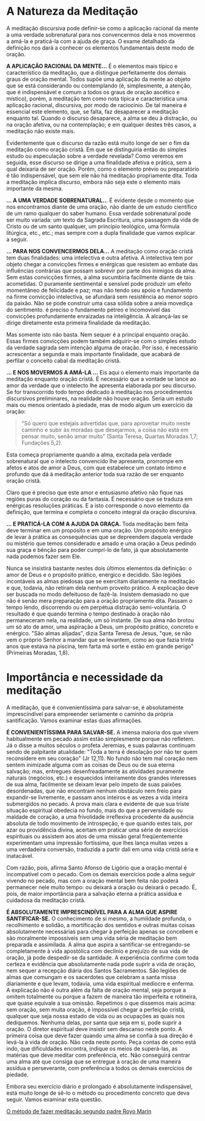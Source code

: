 # A Natureza da Meditação

A meditação discursiva pode definir-se como a aplicação racional da mente a uma verdade sobrenatural para nos convencermos dela e nos movermos a amá-la e praticá-la com a ajuda de graça. O exame detalhado da definição nos dará a conhecer os elementos fundamentais deste modo de oração.

**A APLICAÇÃO RACIONAL DA MENTE...** É o elementos mais típico e característico da meditação, que a distingue perfeitamente dos demais graus de oração mental. Todos supõe uma aplicação da mente ao objeto que se está considerando ou contemplando (é, simplesmente, a atenção, que é indispensável e comum a todos os graus de oração ascético e místico), porém, a meditação tem como nota típica e característica uma aplicação racional, discursiva, por modo de raciocínio. De tal maneira é essencial este elemento, que, se falta, faz desaparecer a meditação enquanto tal. Quando o discurso desaparece, a alma se deu à distração, ou na oração afetiva, ou na contemplação; e em qualquer destes três casos, a meditação não existe mais.

Evidentemente que o discurso da razão está muito longe de ser o fim da meditação como oração cristã. Em que se distinguiria então do simples estudo ou especulação sobre a verdade revelada? Como veremos em seguida, esse discurso se dirige a uma finalidade afetiva e prática, sem a qual deixaria de ser oração. Porém, como o elemento prévio ou preparatório é tão indispensável, que sem ele não há meditação propriamente dita. Toda a meditação implica discurso, embora não seja este o elemento mais importante da mesma.

**... A UMA VERDADE SOBRENATURAL..**. É evidente desde o momento que nos encontramos diante de uma oração, não diante de um estudo científico de um ramo qualquer do saber humano. Essa verdade sobrenatural pode ser muito variada: um texto da Sagrada Escritura, uma passagem da vida de Cristo ou de um santo qualquer, um princípio teológico, uma fórmula litúrgica, etc., etc.; mas sempre com a dupla finalidade que vamos explicar a seguir.

**... PARA NOS CONVENCERMOS DELA...** A meditação como oração cristã tem duas finalidades: uma intelectiva e outra afetiva. A intelectiva tem por objeto chegar a convicções firmes e enérgicas que resistem ao embate das influências contrárias que possam sobrevir por parte dos inimigos da alma. Sem estas convicções firmes, a alma sucumbiria facilmente diante de tais acometidas. O puramente sentimental e sensível pode produzir um efeito momentâneo de felicidade e paz; mas não tendo seu apoio e fundamento na firme convicção intelectiva, se afundará sem resistência ao menor sopro da paixão. Não se pode construir uma casa sólida sobre a areia movediça do sentimento. é preciso o fundamento pétreo e incomovível das convicções profundamente enraizadas na inteligência. A alcançá-las se dirige diretamente esta primeira finalidade da meditação.

Mas somente isto não basta. Nem sequer é a principal enquanto oração. Essas firmes convicções podem também adquirir-se com o simples estudo da verdade sagrada sem intenção alguma de oração. Por isso, é necessário acrescentar a segunda e mais importante finalidade, que acabará de perfilar o conceito cabal da meditação cristã.

**... E NOS MOVERMOS A AMÁ-LA ...** Eis aqui o elemento mais importante da meditação enquanto oração cristã. É necessário que a vontade se lance ao amor da verdade que o intelecto lhe apresenta elaborada por seu discurso. Se for transcorrido todo tempo dedicado à meditação nos procedimentos discursivos preliminares, na realidade não houve oração. Seria um estudo mais ou menos orientado à piedade, mas de modo algum um exercício da oração:

> "Só quero que estejais advertidas que, para aproveitar muito neste caminho e subir às moradas que desejarmos, a coisa não está em pensar muito, senão amar muito" (Santa Teresa, Quartas Moradas 1,7; Fundações 5,2).

Esta começa propriamente quando a alma, excitada pela verdade sobrenatural que o intelecto convencido lhe apresenta, prorrompe em afetos e atos de amor a Deus, com que estabelece um contato íntimo e profundo que dá à meditação anterior toda sua razão de ser enquanto oração cristã.

Claro que é preciso que este amor e entusiasmo afetivo não fique nas regiões puras do coração ou da fantasia. É necessário que se traduza em enérgicas resoluções práticas. E a isto corresponde o novo elemento da definição, que termina e completa o conceito integral da oração discursiva.

**... E PRATICÁ-LA COM A AJUDA DA GRAÇA.** Toda meditação bem feita deve terminar em um propósito e em uma oração. Um propósito enérgico de levar à prática as consequências que se depreendem daquela verdade ou mistério que temos considerado e amado e uma oração a Deus pedindo sua graça e bênção para poder cumprí-lo de fato, já que absolutamente nada podemos fazer sem Ele.

Nunca se insistirá bastante nestes dois últimos elementos da definição: o amor de Deus e o propósito prático, enérgico e decidido. São legiões incontáveis as almas piedosas que se exercitam diariamente na meditação e que, todavia, não retiram dela nenhum proveito prático. A explicação deve ser buscada no modo defeituoso de fazê-la. Insistem demasiado no que não é senão mera preparação para a oração propriamente dita. Passam o tempo lendo, discorrendo ou em perpétua distração semi-voluntária. O resultado é que quando termina o tempo destinado à oração não permaneceram nela, na realidade, um só instante. De sua alma não brotou um só ato de amor, uma aspiração a Deus, um propósito prático, concreto e enérgico. "São almas alijadas", dizia Santa Teresa de Jesus, "que, se não vem o próprio Senhor a mandar que se levantem, como ao que fazia trinta anos que estava na piscina, tem farta má sorte e estão em grande perigo" (Primeiras Moradas, 1,8).

# Importância e necessidade da meditação

A meditação, que é convenientíssima para salvar-se, é absolutamente imprescindível para empreender seriamente o caminho da própria santificação. Vamos examinar estas duas afirmações.

**É CONVENIENTÍSSIMA PARA SALVAR-SE.** A imensa maioria dos que vivem habitualmente em pecado assim estão simplesmente porque não refletem. Já o disse a muitos séculos o profeta Jeremias, e suas palavras continuam sendo de palpitante atualidade: "Toda a terra é desolação por não ter quem reconsidere em seu coração" (Jr 12,11). No fundo não tem mal coração nem sentem inimizade alguma com as coisas de Deus ou de sua eterna salvação; mas, entregues desenfreadamente às atividades puramente naturais (negócios, etc.) e esquecidos inteiramente dos grandes interesses de sua alma, facilmente se deixam levar pelo ímpeto de suas paixões desordenadas, que não encontram nenhum obstáculo nem freio para expandir-se livremente, e passam anos inteiros e as vezes a vida inteira submergidos no pecado. A prova mais clara e evidente de que sua triste situação espiritual obedecia no fundo, mais do que a perversidade ou maldade de coração, a uma frivolidade irreflexiva procedente da ausência absoluta de todo movimento de introspeção, e que quando estes tais, por azar ou providência divina, acertam em praticar uma série de exercícios espirituais ou assistem aos atos de uma missão geral freqüentemente experimentam uma impressão fortíssima, que lhes lança muitas vezes a uma verdadeira conversão, traduzida a partir dali em uma vida cristã séria e inatacável.

Com razão, pois, afirma Santo Afonso de Ligório que a oração mental é incompatível com o pecado. Com os demais exercícios pode a alma seguir vivendo no pecado, mas com a oração mental bem feita não poderá permanecer nele muito tempo: ou deixará a oração ou deixará o pecado. É, pois, de maior importância para a salvação eterna a prática assídua e cuidadosa da meditação cristã.

**É ABSOLUTAMENTE IMPRESCINDÍVEL PARA A ALMA QUE ASPIRE SANTIFICAR-SE.** O conhecimento de si mesmo, a humildade profunda, o recolhimento e solidão, a mortificação dos sentidos e outras muitas coisas absolutamente necessárias para chegar à perfeição apenas se concebem e são moralmente impossíveis sem uma vida séria de meditação bem preparada e assimilada. A alma que aspira a santificar-se entregando-se completamente à vida apostólica com declínio e prejuízo de sua vida de oração, já pode despedir-se da santidade. A experiência confirme com toda certeza e evidência que absolutamente nada pode suprir a vida de oração, nem sequer a recepção diária dos Santos Sacramentos. São legiões de almas que comungam e os sacerdotes que celebram a santa missa diariamente e que levam, todavia, uma vida espiritual medíocre e enferma. A explicação não é outra além da falta de oração mental, seja porque a omitem totalmente ou porque a fazem de maneira tão imperfeita e rotineira, que quase equivale a sua omissão. Repetimos o que dissemos mais acima: sem oração, sem muita oração, é impossível chegar a perfeição cristã, qualquer que seja nossa estado de vida ou as ocupações as quais nos dediquemos. Nenhuma delas, por santa que seja em si, pode suprir a oração. O diretor espiritual deve insistir sem descanso neste ponto. A primeira coisa que deve fazer quando uma alma se confia à sua direção é levá-la à vida de oração. Não ceda neste ponto. Peça contas de como está indo, que dificuldades encontra, indique os meios de superá-las, as matérias que deve meditar com preferência, etc. Não conseguirá centrar uma alma até que consiga que se entregue à oração de uma maneira assídua e perseverante, com preferência a todos os demais exercícios de piedade.

Embora seu exercício diário e prolongado é absolutamente indispensável, está muito longe de sê-lo o método ou procedimento concreto que deva seguir. Vamos examinar esta questão.

[O método de fazer meditação segundo padre Royo Marín](/resources/methods/royo-marin)